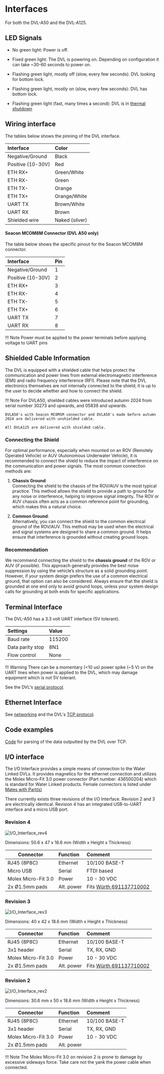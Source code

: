 # Interfaces

For both the DVL-A50 and the DVL-A125.

## LED Signals

* No green light: Power is off.

* Fixed green light: The DVL is powering on. Depending on configuration it can take ~30-60 seconds to power on.

* Flashing green light, mostly off (slow, every few seconds): DVL looking for bottom lock.

* Flashing green light, mostly on (slow, every few seconds): DVL has bottom lock.

* Flashing green light (fast, many times a second): DVL is in [thermal shutdown](dvl-troubleshooting.md#thermal-shutdown---does-the-dvl-look-like-it-is-constantly-powering-on-and-off)

## Wiring interface

The tables below shows the pinning of the DVL interface.

| Interface           | Color |
| :------------------ | :-- |
| Negative/Ground | Black   |
| Positive (10-30V) | Red  |
| ETH RX+ | Green/White  |
| ETH RX- | Green  |
| ETH TX- | Orange   |
| ETH TX+ | Orange/White   |
| UART TX | Brown/White   |
| UART RX | Brown  |
| Shielded wire | Naked (silver) | 

#### Seacon MCOM8M Connector (DVL A50 only)
The table below shows the specific pinout for the Seacon MCOM8M connector.

| Interface          | Pin  |
| :------------------ | :-- |
| Negative/Ground | 1  |
| Positive (10-30V) | 2 |
| ETH RX+ | 3  |
| ETH RX- | 4  |
| ETH TX- | 5  |
| ETH TX+ | 6  |
| UART TX | 7  |
| UART RX | 8  |


!!! Note
	Power must be applied to the power terminals before applying voltage to UART pins

## Shielded Cable Information

The DVL is equipped with a shielded cable that helps protect the communication and power lines from external electromagnetic interference (EMI) and radio frequency interference (RFI). Please note that the DVL electronics themselves are not internally connected to the shield; it is up to the user to decide whether and how to connect the shield.

!!! Note
	For DVLA50, shielded cables were introduced autumn 2024 from serial number 30273 and upwards, and 05838 and upwards.

	DVLA50's with Seacon MCOMSM connector and DVLA50's made before autumn 2024 are delivered with unshielded cable.

	All DVLA125 are delivered with shielded cable.

### Connecting the Shield

For optimal performance, especially when mounted on an ROV (Remotely Operated Vehicle) or AUV (Autonomous Underwater Vehicle), it is recommended to connect the shield to reduce the impact of interference on the communication and power signals. The most common connection methods are:

1. **Chassis Ground**:  
   Connecting the shield to the chassis of the ROV/AUV is the most typical practice. This method allows the shield to provide a path to ground for any noise or interference, helping to improve signal integrity. The ROV or AUV chassis often acts as a common reference point for grounding, which makes this a natural choice.

2. **Common Ground**:  
   Alternatively, you can connect the shield to the common electrical ground of the ROV/AUV. This method may be used when the electrical and signal systems are designed to share a common ground. It helps ensure that interference is grounded without creating ground loops.

### Recommendation

We recommend connecting the shield to the **chassis ground** of the ROV or AUV (if possible). This approach generally provides the best noise suppression by using the vehicle’s structure as a solid grounding point. However, if your system design prefers the use of a common electrical ground, that option can also be considered. Always ensure that the shield is grounded at one end only to avoid ground loops, unless your system design calls for grounding at both ends for specific applications.


## Terminal Interface

The DVL-A50 has a 3.3 volt UART interface (5V tolerant).

| Settings           | Value |
| :------------------ | :-- |
| Baud rate | 115200  |
| Data parity stop | 8N1   |
| Flow control | None  |

!!! Warning
	There can be a momentary (<10 us) power spike (~5 V) on the UART lines when power is applied to the DVL, which may damage equipment which is not 5V tolerant.

See the DVL's [serial protocol](../dvl-protocol#serial-protocol).

## Ethernet Interface

See [networking](../networking) and the DVL's [TCP protocol](../dvl/dvl-protocol.md#json-protocol-tcp).


## Code examples

[Code](https://github.com/waterlinked/dvl-python/tree/master/tcp) for parsing of the data outputted by the DVL over TCP.


##  I/O interface

The I/O Interface provides a simple means of connection to the Water Linked DVLs. It provides magnetics for the ethernet connection and utilizes the Molex Micro-Fit 3.0 power connector (Part number: 436500204) which is standard for Water Linked products. Female connectors is listed under [Mates with Part(s)](https://www.molex.com/en-us/products/part-detail/436500204#mates-with-use-with) 

There currently exists three revisions of the I/O Interface. Revision 2 and 3 are electrically identical. Revision 4 has an integrated USB-to-UART interface and a micro USB port.

### Revision 4

![I/O_Interface_rev4](../img/WL-31014-4_IO_Interface_connections.png)

Dimensions: 50.6 x 47 x 18.6 mm (Width x Height x Thickness)

| Connector           | Function   | Comment |
| ------------------- | :--------- | :------ |
| RJ45 (8P8C)         | Ethernet   | 10/100 BASE-T |
| Micro USB           | Serial     | FTDI based |
| Molex Micro-Fit 3.0 | Power      | 10 - 30 VDC |
| 2x Ø1.5mm pads      | Alt. power | Fits [Würth 691137710002](https://octopart.com/691137710002-w%C3%BCrth+elektronik-78871135) |

### Revision 3

![I/O_Interface_rev3](../img/WL-31014-3_IO_Interface_connections.png)

Dimensions: 40 x 42 x 18.6 mm (Width x Height x Thickness)

| Connector           | Function   | Comment |
| ------------------- | :--------- | :------ |
| RJ45 (8P8C)         | Ethernet   | 10/100 BASE-T |
| 3x1 header          | Serial     | TX, RX, GND |
| Molex Micro-Fit 3.0 | Power      | 10 - 30 VDC |
| 2x Ø1.5mm pads      | Alt. power | Fits [Würth 691137710002](https://octopart.com/691137710002-w%C3%BCrth+elektronik-78871135) |

### Revision 2

![I/O_Interface_rev2](../img/WL-31014-2_IO_Interface_connections.png)

Dimensions: 30.6 mm x 50 x 18.6 mm (Width x Height x Thickness)

| Connector           | Function   | Comment |
| ------------------- | :--------- | :------ |
| RJ45 (8P8C)         | Ethernet   | 10/100 BASE-T |
| 3x1 header          | Serial     | TX, RX, GND |
| Molex Micro-Fit 3.0 | Power      | 10 - 30 VDC |
| 2x Ø1.5mm pads      | Alt. power |  |

!!! Note
	The Molex Micro-Fit 3.0 on revision 2 is prone to damage by excessive sideways force. Take care not the yank the power cable when connected.
